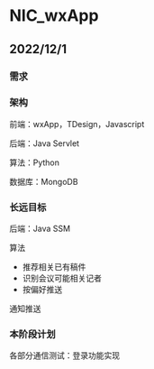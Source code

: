 # NIC_wxApp

## 2022/12/1

### 需求



### 架构

前端：wxApp，TDesign，Javascript

后端：Java Servlet

算法：Python

数据库：MongoDB

### 长远目标

后端：Java SSM

算法

* 推荐相关已有稿件
* 识别会议可能相关记者
* 按偏好推送

通知推送

### 本阶段计划

各部分通信测试：登录功能实现









